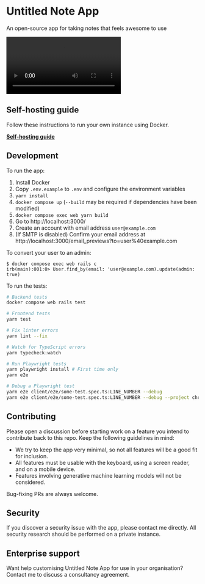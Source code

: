 # Untitled Note App

An open-source app for taking notes that feels awesome to use

![Demo video](app/assets/videos/demo.mp4)

## Self-hosting guide

Follow these instructions to run your own instance using Docker.

**[Self-hosting guide](https://untitlednote.xyz/docs/self-hosting)**

## Development

To run the app:

1. Install Docker
2. Copy `.env.example` to `.env` and configure the environment variables
3. `yarn install`
4. `docker compose up` (`--build` may be required if dependencies have been modified)
5. `docker compose exec web yarn build`
6. Go to http://localhost:3000/
7. Create an account with email address `user@example.com`
8. (If SMTP is disabled) Confirm your email address at http://localhost:3000/email_previews?to=user%40example.com

To convert your user to an admin:

```
$ docker compose exec web rails c
irb(main):001:0> User.find_by(email: 'user@example.com).update(admin: true)
```

To run the tests:

```bash
# Backend tests
docker compose web rails test

# Frontend tests
yarn test

# Fix linter errors
yarn lint --fix

# Watch for TypeScript errors
yarn typecheck:watch

# Run Playwright tests
yarn playwright install # First time only
yarn e2e

# Debug a Playwright test
yarn e2e client/e2e/some-test.spec.ts:LINE_NUMBER --debug
yarn e2e client/e2e/some-test.spec.ts:LINE_NUMBER --debug --project chromium
```

## Contributing

Please open a discussion before starting work on a feature you intend to contribute back to this repo. Keep the following guidelines in mind:

- We try to keep the app very minimal, so not all features will be a good fit for inclusion.  
- All features must be usable with the keyboard, using a screen reader, and on a mobile device.
- Features involving generative machine learning models will not be considered.

Bug-fixing PRs are always welcome.

## Security

If you discover a security issue with the app, please contact me directly. All security research should be performed on a private instance.

## Enterprise support

Want help customising Untitled Note App for use in your organisation? Contact me to discuss a consultancy agreement.
